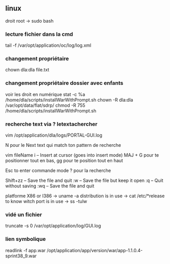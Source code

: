 
## linux

droit root -> sudo bash

### lecture fichier dans la cmd

tail -f /var/opt/application/oc/log/log.xml

### changement propriétaire

chown dla:dla file.txt


### changement propriétaire dossier avec enfants

voir les droit en numérique
stat -c %a /home/dla/scripts/installWarWithPrompt.sh
chown -R dla:dla /var/opt/data/flat/sdrp/
chmod -R 755 /home/dla/scripts/installWarWithPrompt.sh

### recherche text via ? letextachercher

vim /opt/application/dla/logs/PORTAL-GUI.log

N pour le Next text qui match ton pattern de recherche

vim fileName
i – Insert at cursor (goes into insert mode)
MAJ + G pour te positionner tout en bas,
gg pour te position tout en haut

Esc to enter commande mode
? pour la recherche

Shift+zz – Save the file and quit
:w – Save the file but keep it open
:q – Quit without saving
:wq – Save the file and quit

platforme X86 or I386 -> uname -a
distribution is in use -> cat /etc/*release
to know witch port is in use -> ss -tulw

### vidé un fichier

truncate -s 0 /var/opt/application/log/GUI.log

### lien symbolique

readlink -f app.war /opt/application/app/version/war/app-1.1.0.4-sprint38_9.war
